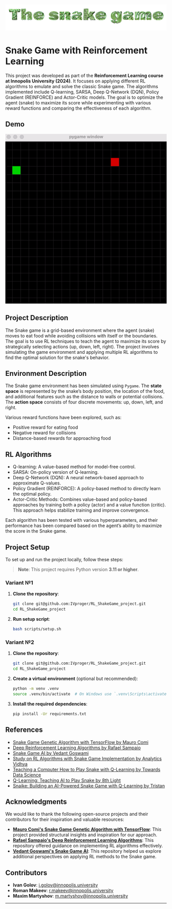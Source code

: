 ![header](/artifacts/header.png)
---

# Snake Game with Reinforcement Learning

This project was developed as part of the **Reinforcement Learning course at Innopolis University (2024)**. It focuses on applying different RL algorithms to emulate and solve the classic Snake game. The algorithms implemented include Q-learning, SARSA, Deep Q-Network (DQN), Policy Gradient (REINFORCE) and  Actor-Critic models. The goal is to optimize the agent (snake) to maximize its score while experimenting with various reward functions and comparing the effectiveness of each algorithm.

## Demo  
![Snake Game Demo](/artifacts/demo.gif)

## Project Description
The Snake game is a grid-based environment where the agent (snake) moves to eat food while avoiding collisions with itself or the boundaries. The goal is to use RL techniques to teach the agent to maximize its score by strategically selecting actions (up, down, left, right). The project involves simulating the game environment and applying multiple RL algorithms to find the optimal solution for the snake's behavior.

## Environment Description
The Snake game environment has been simulated using `Pygame`. The **state space** is represented by the snake’s body position, the location of the food, and additional features such as the distance to walls or potential collisions. The **action space** consists of four discrete movements: up, down, left, and right.

Various reward functions have been explored, such as:
- Positive reward for eating food
- Negative reward for collisions
- Distance-based rewards for approaching food

## RL Algorithms
* Q-learning: A value-based method for model-free control.
* SARSA: On-policy version of Q-learning.
* Deep Q-Network (DQN): A neural network-based approach to approximate Q-values.
* Policy Gradient (REINFORCE): A policy-based method to directly learn the optimal policy.
* Actor-Critic Methods: Combines value-based and policy-based approaches by training both a policy (actor) and a value function (critic). This approach helps stabilize training and improve convergence.

Each algorithm has been tested with various hyperparameters, and their performance has been compared based on the agent’s ability to maximize the score in the Snake game.
## Project Setup
To set up and run the project locally, follow these steps:

> **Note**: This project requires Python version **3.11 or higher**.

### Variant №1
1. **Clone the repository**:
   ```bash
   git clone git@github.com:IVproger/RL_ShakeGame_project.git
   cd RL_ShakeGame_project
   ```
2. **Run setup script**:
   ```bash
   bash scripts/setup.sh   
   ```

### Variant №2
1. **Clone the repository**:
   ```bash
   git clone git@github.com:IVproger/RL_ShakeGame_project.git
   cd RL_ShakeGame_project
   ```

2. **Create a virtual environment** (optional but recommended):
   ```bash
   python -m venv .venv
   source .venv/bin/activate  # On Windows use `.venv\Scripts\activate`
   ```

3. **Install the required dependencies**:
   ```bash
   pip install -Ur requirements.txt
   ```
   
## References  
- [Snake Game Genetic Algorithm with TensorFlow by Mauro Comi](https://github.com/maurock/snake-ga-tf/tree/master)  
- [Deep Reinforcement Learning Algorithms by Rafael Sampaio](https://github.com/Rafael1s/Deep-Reinforcement-Learning-Algorithms/tree/master)  
- [Snake Game AI by Vedant Goswami](https://github.com/vedantgoswami/SnakeGameAI/tree/main)  
- [Study on RL Algorithms with Snake Game Implementation by Analytics Vidhya](https://medium.com/analytics-vidhya/study-on-rl-algorithms-with-snake-game-implementation-36bcdfda1bd4)  
- [Teaching a Computer How to Play Snake with Q-Learning by Towards Data Science](https://towardsdatascience.com/teaching-a-computer-how-to-play-snake-with-q-learning-93d0a316ddc0)  
- [Q-Learning: Teaching AI to Play Snake by 8th Light](https://8thlight.com/insights/qlearning-teaching-ai-to-play-snake)  
- [Snaike: Building an AI-Powered Snake Game with Q-Learning by Tristan](https://medium.com/@tristan_4694/snaike-building-an-ai-powered-snake-game-with-q-learning-e146dc5ebd9c)  

## Acknowledgments  
We would like to thank the following open-source projects and their contributors for their inspiration and valuable resources:  
- **[Mauro Comi's Snake Game Genetic Algorithm with TensorFlow](https://github.com/maurock/snake-ga-tf)**: This project provided structural insights and inspiration for our approach.  
- **[Rafael Sampaio's Deep Reinforcement Learning Algorithms](https://github.com/Rafael1s/Deep-Reinforcement-Learning-Algorithms)**: This repository offered guidance on implementing RL algorithms effectively.  
- **[Vedant Goswami's Snake Game AI](https://github.com/vedantgoswami/SnakeGameAI/tree/main)**: This repository helped us explore additional perspectives on applying RL methods to the Snake game.  

## Contributors
- **Ivan Golov**: i.golov@innopolis.university  
- **Roman Makeev**: r.makeev@innopolis.university
- **Maxim Martyshov**: m.martyshov@innopolis.university
---
